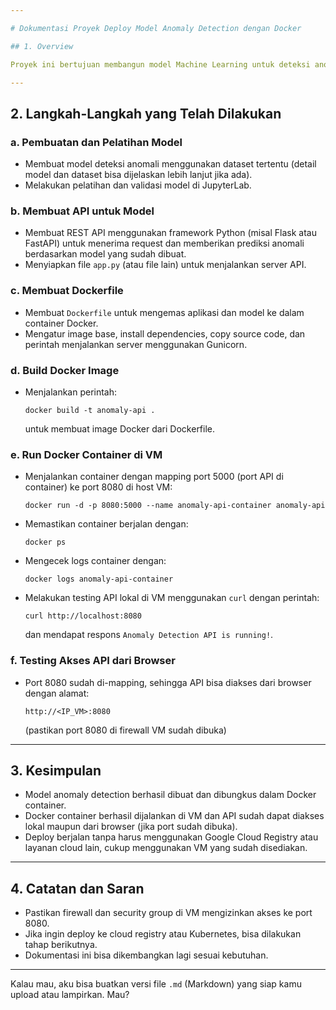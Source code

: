 ```yaml
---

# Dokumentasi Proyek Deploy Model Anomaly Detection dengan Docker

## 1. Overview

Proyek ini bertujuan membangun model Machine Learning untuk deteksi anomali, mengemasnya dalam container Docker, dan melakukan deployment pada Virtual Machine (VM) di server untuk digunakan sebagai API.

---
```


## 2. Langkah-Langkah yang Telah Dilakukan

### a. Pembuatan dan Pelatihan Model

* Membuat model deteksi anomali menggunakan dataset tertentu (detail model dan dataset bisa dijelaskan lebih lanjut jika ada).
* Melakukan pelatihan dan validasi model di JupyterLab.

### b. Membuat API untuk Model

* Membuat REST API menggunakan framework Python (misal Flask atau FastAPI) untuk menerima request dan memberikan prediksi anomali berdasarkan model yang sudah dibuat.
* Menyiapkan file `app.py` (atau file lain) untuk menjalankan server API.

### c. Membuat Dockerfile

* Membuat `Dockerfile` untuk mengemas aplikasi dan model ke dalam container Docker.
* Mengatur image base, install dependencies, copy source code, dan perintah menjalankan server menggunakan Gunicorn.

### d. Build Docker Image

* Menjalankan perintah:

  ```
  docker build -t anomaly-api .
  ```

  untuk membuat image Docker dari Dockerfile.

### e. Run Docker Container di VM

* Menjalankan container dengan mapping port 5000 (port API di container) ke port 8080 di host VM:

  ```
  docker run -d -p 8080:5000 --name anomaly-api-container anomaly-api
  ```
* Memastikan container berjalan dengan:

  ```
  docker ps
  ```
* Mengecek logs container dengan:

  ```
  docker logs anomaly-api-container
  ```
* Melakukan testing API lokal di VM menggunakan `curl` dengan perintah:

  ```
  curl http://localhost:8080
  ```

  dan mendapat respons `Anomaly Detection API is running!`.

### f. Testing Akses API dari Browser

* Port 8080 sudah di-mapping, sehingga API bisa diakses dari browser dengan alamat:

  ```
  http://<IP_VM>:8080
  ```

  (pastikan port 8080 di firewall VM sudah dibuka)

---

## 3. Kesimpulan

* Model anomaly detection berhasil dibuat dan dibungkus dalam Docker container.
* Docker container berhasil dijalankan di VM dan API sudah dapat diakses lokal maupun dari browser (jika port sudah dibuka).
* Deploy berjalan tanpa harus menggunakan Google Cloud Registry atau layanan cloud lain, cukup menggunakan VM yang sudah disediakan.

---

## 4. Catatan dan Saran

* Pastikan firewall dan security group di VM mengizinkan akses ke port 8080.
* Jika ingin deploy ke cloud registry atau Kubernetes, bisa dilakukan tahap berikutnya.
* Dokumentasi ini bisa dikembangkan lagi sesuai kebutuhan.

---

Kalau mau, aku bisa buatkan versi file `.md` (Markdown) yang siap kamu upload atau lampirkan. Mau?
	
